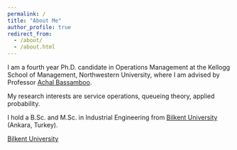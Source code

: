```yaml
---
permalink: /
title: "About Me"
author_profile: true
redirect_from: 
  - /about/
  - /about.html
---
```


I am a fourth year Ph.D. candidate in Operations Management at the Kellogg School of Management, Northwestern University, where I am advised by Professor [Achal Bassamboo](https://www.kellogg.northwestern.edu/faculty/directory/bassamboo_achal/).

My research interests are service operations, queueing theory, applied probability.

I hold a B.Sc. and M.Sc. in Industrial Engineering from [Bilkent University](https://w3.ie.bilkent.edu.tr/en/) (Ankara, Turkey). 

 <a href="https://w3.ie.bilkent.edu.tr/en/" target="_blank">Bilkent University</a>
